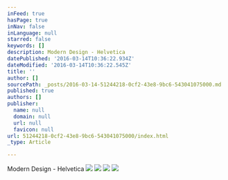 ```yaml
---
inFeed: true
hasPage: true
inNav: false
inLanguage: null
starred: false
keywords: []
description: Modern Design - Helvetica
datePublished: '2016-03-14T10:36:22.934Z'
dateModified: '2016-03-14T10:36:22.545Z'
title: ''
author: []
sourcePath: _posts/2016-03-14-51244218-0cf2-43e8-9bc6-543041075000.md
published: true
authors: []
publisher:
  name: null
  domain: null
  url: null
  favicon: null
url: 51244218-0cf2-43e8-9bc6-543041075000/index.html
_type: Article

---
```

Modern Design - Helvetica
![](https://the-grid-user-content.s3-us-west-2.amazonaws.com/302323e0-93ca-4ef1-8148-2b6b6701f4ea.jpg)
![](https://the-grid-user-content.s3-us-west-2.amazonaws.com/8d8f22da-3260-4e99-99d3-08e7a454a2fa.png)
![](https://the-grid-user-content.s3-us-west-2.amazonaws.com/224f4c8c-fe9d-4108-bce4-d326592395fc.jpg)
![](https://the-grid-user-content.s3-us-west-2.amazonaws.com/38c09f07-3dd5-41c8-9fc0-3f31512d608a.png)